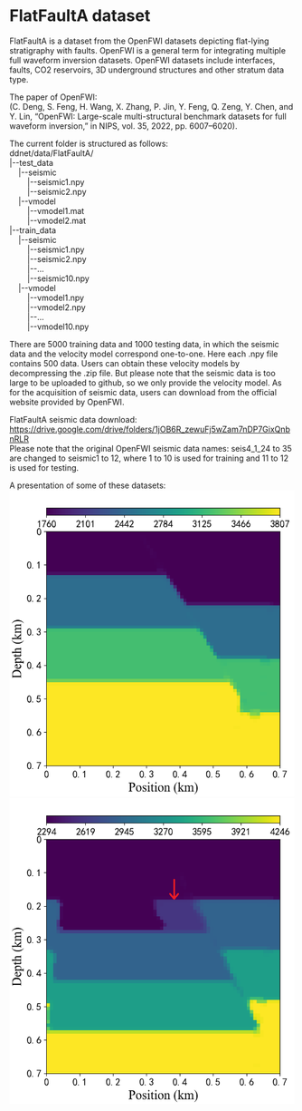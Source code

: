 # FlatFaultA dataset

FlatFaultA is a dataset from the OpenFWI datasets depicting flat-lying stratigraphy with faults.
OpenFWI is a general term for integrating multiple full waveform inversion datasets.
OpenFWI datasets include interfaces, faults, CO2 reservoirs, 3D underground structures and other stratum data type.

The paper of OpenFWI:  
(C. Deng, S. Feng, H. Wang, X. Zhang, P. Jin, Y. Feng, Q. Zeng, Y. Chen, and Y. Lin, “OpenFWI: Large-scale multi-structural benchmark datasets for full waveform inversion,” in NIPS, vol. 35, 2022, pp. 6007–6020).

The current folder is structured as follows:  
ddnet/data/FlatFaultA/  
|--test_data  
&nbsp;&nbsp;&nbsp;&nbsp;|--seismic  
&nbsp;&nbsp;&nbsp;&nbsp;&nbsp;&nbsp;&nbsp;&nbsp;|--seismic1.npy  
&nbsp;&nbsp;&nbsp;&nbsp;&nbsp;&nbsp;&nbsp;&nbsp;|--seismic2.npy  
&nbsp;&nbsp;&nbsp;&nbsp;|--vmodel  
&nbsp;&nbsp;&nbsp;&nbsp;&nbsp;&nbsp;&nbsp;&nbsp;|--vmodel1.mat  
&nbsp;&nbsp;&nbsp;&nbsp;&nbsp;&nbsp;&nbsp;&nbsp;|--vmodel2.mat  
|--train_data  
&nbsp;&nbsp;&nbsp;&nbsp;|--seismic  
&nbsp;&nbsp;&nbsp;&nbsp;&nbsp;&nbsp;&nbsp;&nbsp;|--seismic1.npy  
&nbsp;&nbsp;&nbsp;&nbsp;&nbsp;&nbsp;&nbsp;&nbsp;|--seismic2.npy  
&nbsp;&nbsp;&nbsp;&nbsp;&nbsp;&nbsp;&nbsp;&nbsp;|--...  
&nbsp;&nbsp;&nbsp;&nbsp;&nbsp;&nbsp;&nbsp;&nbsp;|--seismic10.npy  
&nbsp;&nbsp;&nbsp;&nbsp;|--vmodel  
&nbsp;&nbsp;&nbsp;&nbsp;&nbsp;&nbsp;&nbsp;&nbsp;|--vmodel1.npy  
&nbsp;&nbsp;&nbsp;&nbsp;&nbsp;&nbsp;&nbsp;&nbsp;|--vmodel2.npy  
&nbsp;&nbsp;&nbsp;&nbsp;&nbsp;&nbsp;&nbsp;&nbsp;|--...  
&nbsp;&nbsp;&nbsp;&nbsp;&nbsp;&nbsp;&nbsp;&nbsp;|--vmodel10.npy

There are 5000 training data and 1000 testing data, in which the seismic data and the velocity model correspond one-to-one. Here each .npy file contains 500 data. Users can obtain these velocity models by decompressing the .zip file. But please note that the seismic data is too large to be uploaded to github, so we only provide the velocity model. As for the acquisition of seismic data, users can download from the official website provided by OpenFWI.

FlatFaultA seismic data download:  
https://drive.google.com/drive/folders/1jOB6R_zewuFj5wZam7nDP7GixQnbnRLR  
Please note that the original OpenFWI seismic data names: seis4_1_24 to 35 are changed to seismic1 to 12, where 1 to 10 is used for training and 11 to 12 is used for testing.

A presentation of some of these datasets:
![image](FlatFaultA.png)
![image](FlatFaultA2.png)
